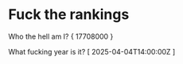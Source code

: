 # Fuck the rankings

Who the hell am I?
{ 17708000 }

What fucking year is it?
[ 2025-04-04T14:00:00Z ]
